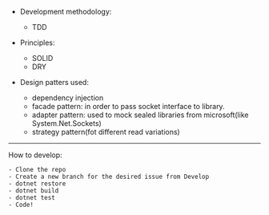 - Development methodology:
    - TDD

- Principles:
    - SOLID
    - DRY

- Design patters used:
    - dependency injection
    - facade pattern: in order to pass socket interface to library.
    - adapter pattern: used to mock sealed libraries from microsoft(like System.Net.Sockets)
	- strategy pattern(fot different read variations)

---

How to develop:

	- Clone the repo
	- Create a new branch for the desired issue from Develop
	- dotnet restore
	- dotnet build
	- dotnet test
	- Code!